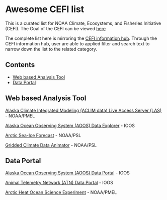 # Awesome CEFI list

This is a curated list for NOAA Climate, Ecosystems, and Fisheries Initiative (CEFI). 
The Goal of the CEFI can be viewed [here](https://www.fisheries.noaa.gov/topic/climate-change/climate,-ecosystems,-and-fisheries)

The complete list here is mirroring the [CEFI information hub](https://psl.noaa.gov/data/fisheries/). Through the CEFI information hub, user are able to applied filter and search text to narrow down the list to the related category. 

## Contents
- [Web based Analysis Tool](#analysis_tool)
- [Data Portal](#data_portal)

## Web based Analysis Tool
[Alaska Climate Integrated Modeling (ACLIM data) Live Access Server (LAS)](https://data.pmel.noaa.gov/aclim/las/UI.html) - NOAA/PMEL

[Alaska Ocean Observing System (AOOS) Data Explorer](http://portal.aoos.org/) - IOOS

[Arctic Sea-Ice Forecast](https://psl.noaa.gov/forecasts/seaice/) - NOAA/PSL

[Gridded Climate Data Animator](https://psl.noaa.gov/data/animation/) - NOAA/PSL


## Data Portal
[Alaska Ocean Observing System (AOOS) Data Portal](http://portal.aoos.org/) - IOOS

[Animal Telemetry Network (ATN) Data Portal](https://portal.atn.ioos.us/) - IOOS

[Arctic Heat Ocean Science Experiment](https://data.pmel.noaa.gov/alamo/erddap/index.html) - NOAA/PMEL 

